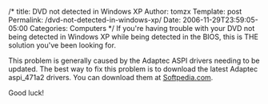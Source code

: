 /*
 title: DVD not detected in Windows XP
 Author: tomzx
 Template: post
 Permalink: /dvd-not-detected-in-windows-xp/
 Date: 2006-11-29T23:59:05-05:00
 Categories: Computers
*/
If you're having trouble with your DVD not being detected in Windows XP while being detected in the BIOS, this is THE solution you've been looking for.

This problem is generally caused by the Adaptec ASPI drivers needing to be updated. The best way to fix this problem is to download the latest Adaptec aspi_471a2 drivers. You can download them at [Softpedia.com][1].

Good luck!

 [1]: http://drivers.softpedia.com/get/Other-DRIVERS-TOOLS/Others/Adaptec-ASPI-Driver-v472.shtml